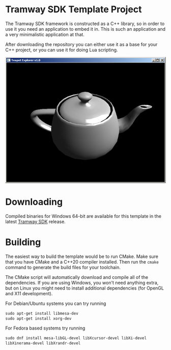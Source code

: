 # Tramway SDK Template Project

The Tramway SDK framework is constructed as a C++ library, so in order to use it
you need an application to embed it in. This is such an application and a very
minimalistic application at that.

After downloading the repository you can either use it as a base for your C++
project, or you can use it for doing Lua scripting.

![Template screenshot](template.png)

# Downloading

Compiled binaries for Windows 64-bit are available for this template in the 
latest [Tramway SDK](https://github.com/racenis/tram-sdk/releases/tag/v0.1.1)
release.

# Building

The easiest way to build the template would be to run CMake. Make sure that you
have CMake and a C++20 compiler installed. Then run the `cmake` command to
generate the build files for your toolchain.

The CMake script will automatically download and compile all of the
dependencies. If you are using Windows, you won't need anything extra, but on
Linux you might need to install additional dependencies (for OpenGL and X11
development).
 
For Debian/Ubuntu systems you can try running
```
sudo apt-get install libmesa-dev
sudo apt-get install xorg-dev
```
For Fedora based systems try running
```
sudo dnf install mesa-libGL-devel libXcursor-devel libXi-devel libXinerama-devel libXrandr-devel
```